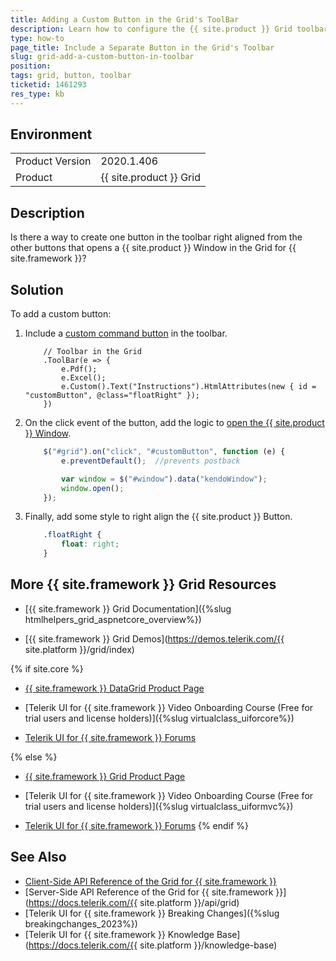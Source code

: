 ```yaml
---
title: Adding a Custom Button in the Grid's ToolBar
description: Learn how to configure the {{ site.product }} Grid toolbar to have a custom button along with the original buttons without creating a template.
type: how-to
page_title: Include a Separate Button in the Grid's Toolbar
slug: grid-add-a-custom-button-in-toolbar
position: 
tags: grid, button, toolbar
ticketid: 1461293
res_type: kb
---
```


## Environment
<table>
	<tbody>
		<tr>
			<td>Product Version</td>
			<td>2020.1.406</td>
		</tr>
		<tr>
			<td>Product</td>
			<td>{{ site.product }} Grid</td>
		</tr>
	</tbody>
</table>


## Description

Is there a way to create one button in the toolbar right aligned from the other buttons that opens a {{ site.product }} Window in the Grid for {{ site.framework }}?

## Solution

To add a custom button:

1. Include a [custom command button](https://docs.telerik.com/aspnet-mvc/api/kendo.mvc.ui.fluent/gridtoolbarcommandfactory#custom) in the toolbar.

    ```razor
        // Toolbar in the Grid
        .ToolBar(e => {
            e.Pdf();
            e.Excel();
            e.Custom().Text("Instructions").HtmlAttributes(new { id = "customButton", @class="floatRight" });
        })
    ```

1. On the click event of the button, add the logic to [open the {{ site.product }} Window](https://docs.telerik.com/kendo-ui/api/javascript/ui/window/methods/open).

    ```javascript
        $("#grid").on("click", "#customButton", function (e) {
            e.preventDefault();  //prevents postback

            var window = $("#window").data("kendoWindow");
            window.open();
        });
    ```

1. Finally, add some style to right align the {{ site.product }} Button.

    ```css
        .floatRight {
            float: right;
        }
    ```

## More {{ site.framework }} Grid Resources

* [{{ site.framework }} Grid Documentation]({%slug htmlhelpers_grid_aspnetcore_overview%})

* [{{ site.framework }} Grid Demos](https://demos.telerik.com/{{ site.platform }}/grid/index)

{% if site.core %}
* [{{ site.framework }} DataGrid Product Page](https://www.telerik.com/aspnet-core-ui/grid)

* [Telerik UI for {{ site.framework }} Video Onboarding Course (Free for trial users and license holders)]({%slug virtualclass_uiforcore%})

* [Telerik UI for {{ site.framework }} Forums](https://www.telerik.com/forums/aspnet-core-ui)

{% else %}
* [{{ site.framework }} Grid Product Page](https://www.telerik.com/aspnet-mvc/grid)

* [Telerik UI for {{ site.framework }} Video Onboarding Course (Free for trial users and license holders)]({%slug virtualclass_uiformvc%})

* [Telerik UI for {{ site.framework }} Forums](https://www.telerik.com/forums/aspnet-mvc)
{% endif %}

## See Also

* [Client-Side API Reference of the Grid for {{ site.framework }}](https://docs.telerik.com/kendo-ui/api/javascript/ui/grid)
* [Server-Side API Reference of the Grid for {{ site.framework }}](https://docs.telerik.com/{{ site.platform }}/api/grid)
* [Telerik UI for {{ site.framework }} Breaking Changes]({%slug breakingchanges_2023%})
* [Telerik UI for {{ site.framework }} Knowledge Base](https://docs.telerik.com/{{ site.platform }}/knowledge-base)
